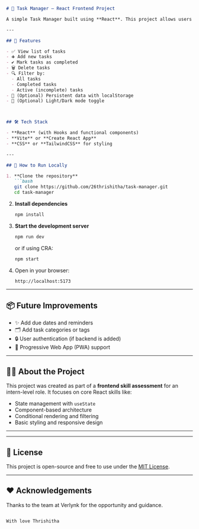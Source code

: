 

```markdown
# 📝 Task Manager — React Frontend Project

A simple Task Manager built using **React**. This project allows users to manage a to-do list with features like adding, completing, deleting, and filtering tasks — all with a clean, responsive UI.

---

## 🚀 Features

- ✅ View list of tasks  
- ➕ Add new tasks  
- ✔️ Mark tasks as completed  
- 🗑️ Delete tasks  
- 🔍 Filter by:  
  - All tasks  
  - Completed tasks  
  - Active (incomplete) tasks  
- 💾 (Optional) Persistent data with localStorage  
- 🌙 (Optional) Light/Dark mode toggle



## 🛠 Tech Stack

- **React** (with Hooks and functional components)
- **Vite** or **Create React App**
- **CSS** or **TailwindCSS** for styling

---

## 🧪 How to Run Locally

1. **Clone the repository**
   ```bash
   git clone https://github.com/26thrishitha/task-manager.git
   cd task-manager
````

2. **Install dependencies**

   ```bash
   npm install
   ```

3. **Start the development server**

   ```bash
   npm run dev
   ```

   or if using CRA:

   ```bash
   npm start
   ```

4. Open in your browser:

   ```
   http://localhost:5173
   ```

---

## 📦 Future Improvements

* ✨ Add due dates and reminders
* 🗂️ Add task categories or tags
* 🔒 User authentication (if backend is added)
* 📱 Progressive Web App (PWA) support

---

## 🙋‍♀️ About the Project

This project was created as part of a **frontend skill assessment** for an intern-level role. It focuses on core React skills like:

* State management with `useState`
* Component-based architecture
* Conditional rendering and filtering
* Basic styling and responsive design

---

---

## 📃 License

This project is open-source and free to use under the [MIT License](LICENSE).

---

## ❤️ Acknowledgements

Thanks to the team at Verlynk for the opportunity and guidance.



```

With love Thrishitha


